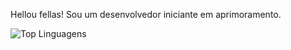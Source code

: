 Hellou fellas! Sou um desenvolvedor iniciante em aprimoramento.

![Top Linguagens](https://github-readme-stats.vercel.app/api/top-langs/?username=Marte-Artanis&theme=tokyonight&custom_title=Top%20%Linguagens)
